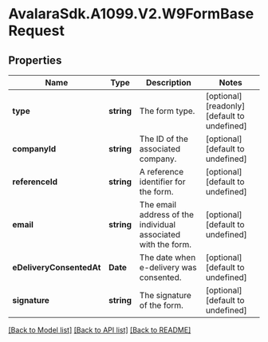 # AvalaraSdk.A1099.V2.W9FormBaseRequest

## Properties

Name | Type | Description | Notes
------------ | ------------- | ------------- | -------------
**type** | **string** | The form type. | [optional] [readonly] [default to undefined]
**companyId** | **string** | The ID of the associated company. | [optional] [default to undefined]
**referenceId** | **string** | A reference identifier for the form. | [optional] [default to undefined]
**email** | **string** | The email address of the individual associated with the form. | [optional] [default to undefined]
**eDeliveryConsentedAt** | **Date** | The date when e-delivery was consented. | [optional] [default to undefined]
**signature** | **string** | The signature of the form. | [optional] [default to undefined]

[[Back to Model list]](../../../README.md#documentation-for-models) [[Back to API list]](../../../README.md#documentation-for-api-endpoints) [[Back to README]](../../../README.md)

